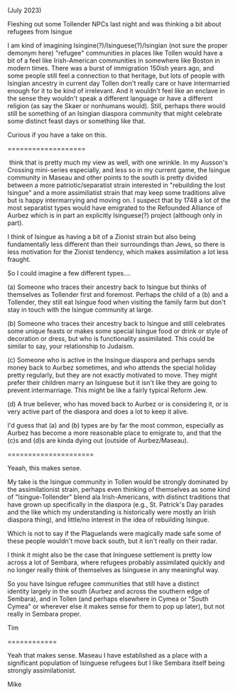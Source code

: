 (July 2023)

Fleshing out some Tollender NPCs last night and was thinking a bit about refugees from Isingue  
  
I am kind of imagining Isingine(?)/Isinguese(?)/Isingian (not sure the proper demonym here) "refugee" communities in places like Tollen would have a bit of a feel like Irish-American communities in somewhere like Boston in modern times. There was a burst of immigration 150ish years ago, and some people still feel a connection to that heritage, but lots of people with Isingian ancestry in current day Tollen don't really care or have intermarried enough for it to be kind of irrelevant. And it wouldn't feel like an enclave in the sense they wouldn't speak a different language or have a different religion (as say the Skaer or nonhumans would). Still, perhaps there would still be something of an Isingian diaspora community that might celebrate some distinct feast days or something like that.  

  

Curious if you have a take on this.

===================

 think that is pretty much my view as well, with one wrinkle. In my Ausson's Crossing mini-series especially, and less so in my current game, the Isingue community in Maseau and other points to the south is pretty divided between a more patriotic/separatist strain interested in "rebuilding the lost Isingue" and a more assimiliatist strain that may keep some traditions alive but is happy intermarrying and moving on. I suspect that by 1748 a lot of the most separatist types would have emigrated to the Refounded Alliance of Aurbez which is in part an explicitly Isinguese(?) project (although only in part).

  

I think of Isingue as having a bit of a Zionist strain but also being fundamentally less different than their surroundings than Jews, so there is less motivation for the Zionist tendency, which makes assimilation a lot less fraught.  

  

So I could imagine a few different types.... 

  

(a) Someone who traces their ancestry back to Isingue but thinks of themselves as Tollender first and foremost. Perhaps the child of a (b) and a Tollender, they still eat Isingue food when visiting the family farm but don't stay in touch with the Isingue community at large. 

(b) Someone who traces their ancestry back to Isingue and still celebrates some unique feasts or makes some special Isingue food or drink or style of decoration or dress, but who is functionality assimilated. This could be similar to say, your relationship to Judaism.

(c) Someone who is active in the Insingue diaspora and perhaps sends money back to Aurbez sometimes, and who attends the special holiday pretty regularly, but they are not exactly motivated to move. They might prefer their children marry an Isinguese but it isn't like they are going to prevent intermarriage. This might be like a fairly typical Reform Jew.

(d) A true believer, who has moved back to Aurbez or is considering it, or is very active part of the diaspora and does a lot to keep it alive. 

  

I'd guess that (a) and (b) types are by far the most common, especially as Aurbez has become a more reasonable place to emigrate to, and that the (c)s and (d)s are kinda dying out (outside of Aurbez/Maseau).

=====================

Yeaah, this makes sense. 

  

My take is the Isingue community in Tollen would be strongly dominated by the assimilationist strain, perhaps even thinking of themselves as some kind of "Isingue-Tollender" blend ala Irish-Americans, with distinct traditions that have grown up specifically in the diaspora (e.g., St. Patrick's Day parades and the like which my understanding is historically were mostly an Irish diaspora thing), and little/no interest in the idea of rebuilding Isingue. 

  

Which is not to say if the Plaguelands were magically made safe some of these people wouldn't move back south, but it isn't really on their radar. 

  

I think it might also be the case that Ininguese settlement is pretty low across a lot of Sembara, where refugees probably assimilated quickly and no longer really think of themselves as Isinguese in any meaningful way. 

  

So you have Isingue refugee communities that still have a distinct identity largely in the south (Aurbez and across the southern edge of Sembara), and in Tollen (and perhaps elsewhere in Cymea or "South Cymea" or wherever else it makes sense for them to pop up later), but not really in Sembara proper.

Tim

============

Yeah that makes sense. Maseau I have established as a place with a significant population of Isinguese refugees but I like Sembara itself being strongly assimilationist.

Mike